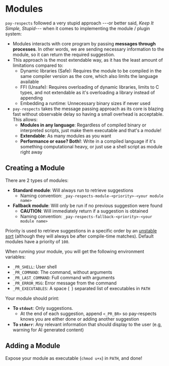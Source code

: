 # Modules

`pay-respects` followed a very stupid approach ---or better said, *Keep It Simple, Stupid*--- when it comes to implementing the module / plugin system:

- Modules interacts with core program by passing **messages through processes**. In other words, we are sending necessary information to the module, so it can return the required suggestion.
- This approach is the most extendable way, as it has the least amount of limitations compared to:
	- Dynamic libraries (Safe): Requires the module to be compiled in the same compiler version as the core, which also limits the language available
	- FFI (Unsafe): Requires overloading of dynamic libraries, limits to C types, and not extendable as it's overloading a library instead of appending
	- Embedding a runtime: Unnecessary binary sizes if never used
- `pay-respects` takes the message passing approach as its core is blazing fast without observable delay so having a small overhead is acceptable. This allows:
	- **Modules in any language**: Regardless of compiled binary or interpreted scripts, just make them executable and that's a module!
	- **Extendable**: As many modules as you want
	- **Performance or ease? Both!**: Write in a compiled language if it's something computational heavy, or just use a shell script as module right away

## Creating a Module

There are 2 types of modules:

- **Standard module**: Will always run to retrieve suggestions
	- Naming convention: `_pay-respects-module-<priority>-<your module name>`
- **Fallback module**: Will only be run if no previous suggestion were found
	- **CAUTION**: Will immediately return if a suggestion is obtained
	- Naming convention: `_pay-respects-fallback-<priority>-<your module name>`

Priority is used to retrieve suggestions in a specific order by an [unstable sort](https://doc.rust-lang.org/std/primitive.slice.html#method.sort_unstable) (although they will always be after compile-time matches). Default modules have a priority of `100`.

When running your module, you will get the following environment variables:

- `_PR_SHELL`: User shell
- `_PR_COMMAND`: The command, without arguments
- `_PR_LAST_COMMAND`: Full command with arguments
- `_PR_ERROR_MSG`: Error message from the command
- `_PR_EXECUTABLES`: A space (` `) separated list of executables in `PATH`

Your module should print:

- **To `stdout`**: Only suggestions.
	- At the end of each suggestion, append `<_PR_BR>` so pay-respects knows you are either done or adding another suggestion
- **To `stderr`**: Any relevant information that should display to the user (e.g, warning for AI generated content)

## Adding a Module

Expose your module as executable (`chmod u+x`) in `PATH`, and done!


